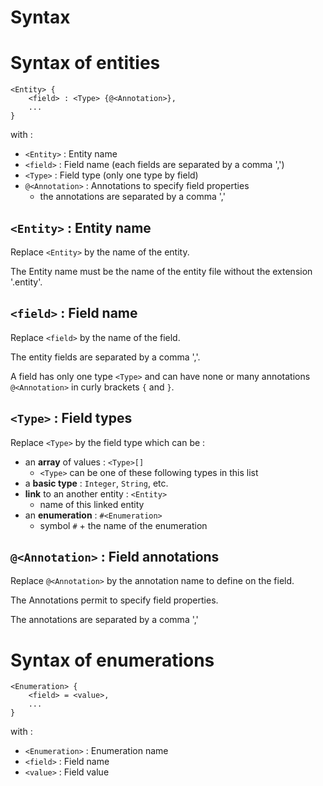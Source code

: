 Syntax
======

Syntax of entities
==================

```
<Entity> {
    <field> : <Type> {@<Annotation>},
    ...
}
```

with :
- ```<Entity>``` : Entity name
- ```<field>``` : Field name (each fields are separated by a comma ',')
- ```<Type>``` : Field type (only one type by field)
- ```@<Annotation>``` : Annotations to specify field properties
  - the annotations are separated by a comma ','

```<Entity>``` : Entity name
----------------------------

Replace ```<Entity>``` by the name of the entity.

The Entity name must be the name of the entity file without the extension '.entity'.

```<field>``` : Field name
--------------------------

Replace ```<field>``` by the name of the field.

The entity fields are separated by a comma ','.

A field has only one type ```<Type>``` and can have none or many annotations ```@<Annotation>``` in curly brackets ```{``` and ```}```.

```<Type>``` : Field types
--------------------------

Replace ```<Type>``` by the field type which can be :

  - an **array** of values : ```<Type>[]```
    - ```<Type>``` can be one of these following types in this list
  - a **basic type** : ```Integer```, ```String```, etc.
  - **link** to an another entity : ```<Entity>```
    - name of this linked entity
  - an **enumeration** : ```#<Enumeration>``` 
    - symbol ```#``` + the name of the enumeration

```@<Annotation>``` : Field annotations
---------------------------------------

Replace ```@<Annotation>``` by the annotation name to define on the field.

The Annotations permit to specify field properties.

The annotations are separated by a comma ','

Syntax of enumerations
======================

```
<Enumeration> {
    <field> = <value>,
    ...
}
```

with :
- ```<Enumeration>``` : Enumeration name
- ```<field>``` : Field name
- ```<value>``` : Field value
